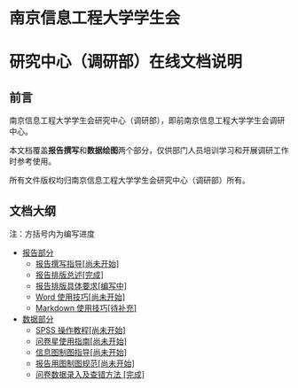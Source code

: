 # 南京信息工程大学学生会

# 研究中心（调研部）在线文档说明

## 前言

南京信息工程大学学生会研究中心（调研部），即前南京信息工程大学学生会调研中心。

本文档覆盖**报告撰写**和**数据绘图**两个部分，仅供部门人员培训学习和开展调研工作时参考使用。

所有文件版权均归南京信息工程大学学生会研究中心（调研部）所有。

## 文档大纲

注：方括号内为编写进度

- [报告部分]([Ducuments/README.md])
  - [报告撰写指导[尚未开始]](Documents/报告撰写指导.md)
  - [报告排版总述[完成]](Documents/报告排版总述.md)
  - [报告排版具体要求[编写中]](Documents/报告排版具体要求.md)
  - [Word 使用技巧[尚未开始]](Documents/Word使用技巧.md)
  - [Markdown 使用技巧[待补充]](Documents/Markdown使用技巧.md)
- [数据部分](Statistics/README.md)
  - [SPSS 操作教程[尚未开始]](Statistic/SPSS操作教程.md)
  - [问卷星使用指南[尚未开始]](Statistic/问卷星使用指南.md)
  - [信息图制图指导[尚未开始]](Statistic/信息图制图指导.md)
  - [报告用图制图规范[尚未开始]](Statistic/报告用图制图规范.md)
  - [问卷数据录入及查错方法 [完成]](Statistic/问卷数据录入及查错方法.md)
